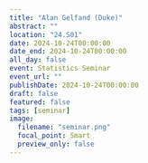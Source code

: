```yaml
---
title: "Alan Gelfand (Duke)"
abstract: ""
location: "24.S01"
date: 2024-10-24T00:00:00
date_end: 2024-10-24T00:00:00
all_day: false
event: Statistics Seminar
event_url: ""
publishDate: 2024-10-24T00:00:00
draft: false
featured: false
tags: [seminar]
image:
  filename: "seminar.png"
  focal_point: Smart
  preview_only: false
---
```

